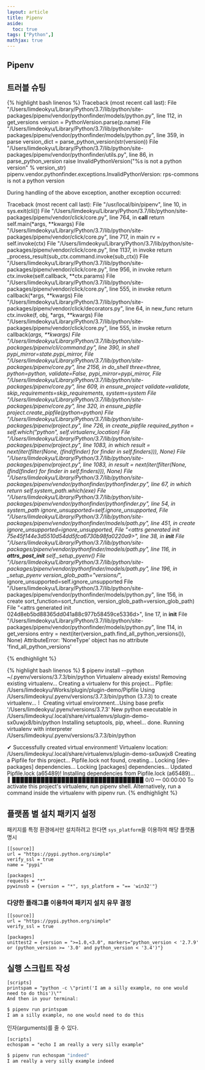 ```yaml
---
layout: article
title: Pipenv
aside:
  toc: true
tags: ["Python",]
mathjax: true
---
```


## Pipenv


## 트러블 슈팅
{% highlight bash linenos %}
Traceback (most recent call last):
  File "/Users/limdeokyu/Library/Python/3.7/lib/python/site-packages/pipenv/vendor/pythonfinder/models/python.py", line 112, in get_versions
    version = PythonVersion.parse(p.name)
  File "/Users/limdeokyu/Library/Python/3.7/lib/python/site-packages/pipenv/vendor/pythonfinder/models/python.py", line 359, in parse
    version_dict = parse_python_version(str(version))
  File "/Users/limdeokyu/Library/Python/3.7/lib/python/site-packages/pipenv/vendor/pythonfinder/utils.py", line 86, in parse_python_version
    raise InvalidPythonVersion("%s is not a python version" % version_str)
pipenv.vendor.pythonfinder.exceptions.InvalidPythonVersion: rps-commons is not a python version

During handling of the above exception, another exception occurred:

Traceback (most recent call last):
  File "/usr/local/bin/pipenv", line 10, in <module>
    sys.exit(cli())
  File "/Users/limdeokyu/Library/Python/3.7/lib/python/site-packages/pipenv/vendor/click/core.py", line 764, in __call__
    return self.main(*args, **kwargs)
  File "/Users/limdeokyu/Library/Python/3.7/lib/python/site-packages/pipenv/vendor/click/core.py", line 717, in main
    rv = self.invoke(ctx)
  File "/Users/limdeokyu/Library/Python/3.7/lib/python/site-packages/pipenv/vendor/click/core.py", line 1137, in invoke
    return _process_result(sub_ctx.command.invoke(sub_ctx))
  File "/Users/limdeokyu/Library/Python/3.7/lib/python/site-packages/pipenv/vendor/click/core.py", line 956, in invoke
    return ctx.invoke(self.callback, **ctx.params)
  File "/Users/limdeokyu/Library/Python/3.7/lib/python/site-packages/pipenv/vendor/click/core.py", line 555, in invoke
    return callback(*args, **kwargs)
  File "/Users/limdeokyu/Library/Python/3.7/lib/python/site-packages/pipenv/vendor/click/decorators.py", line 64, in new_func
    return ctx.invoke(f, obj, *args, **kwargs)
  File "/Users/limdeokyu/Library/Python/3.7/lib/python/site-packages/pipenv/vendor/click/core.py", line 555, in invoke
    return callback(*args, **kwargs)
  File "/Users/limdeokyu/Library/Python/3.7/lib/python/site-packages/pipenv/cli/command.py", line 390, in shell
    pypi_mirror=state.pypi_mirror,
  File "/Users/limdeokyu/Library/Python/3.7/lib/python/site-packages/pipenv/core.py", line 2156, in do_shell
    three=three, python=python, validate=False, pypi_mirror=pypi_mirror,
  File "/Users/limdeokyu/Library/Python/3.7/lib/python/site-packages/pipenv/core.py", line 609, in ensure_project
    validate=validate, skip_requirements=skip_requirements, system=system
  File "/Users/limdeokyu/Library/Python/3.7/lib/python/site-packages/pipenv/core.py", line 320, in ensure_pipfile
    project.create_pipfile(python=python)
  File "/Users/limdeokyu/Library/Python/3.7/lib/python/site-packages/pipenv/project.py", line 726, in create_pipfile
    required_python = self.which("python", self.virtualenv_location)
  File "/Users/limdeokyu/Library/Python/3.7/lib/python/site-packages/pipenv/project.py", line 1083, in which
    result = next(iter(filter(None, (find(finder) for finder in self.finders))), None)
  File "/Users/limdeokyu/Library/Python/3.7/lib/python/site-packages/pipenv/project.py", line 1083, in <genexpr>
    result = next(iter(filter(None, (find(finder) for finder in self.finders))), None)
  File "/Users/limdeokyu/Library/Python/3.7/lib/python/site-packages/pipenv/vendor/pythonfinder/pythonfinder.py", line 67, in which
    return self.system_path.which(exe)
  File "/Users/limdeokyu/Library/Python/3.7/lib/python/site-packages/pipenv/vendor/pythonfinder/pythonfinder.py", line 54, in system_path
    ignore_unsupported=self.ignore_unsupported,
  File "/Users/limdeokyu/Library/Python/3.7/lib/python/site-packages/pipenv/vendor/pythonfinder/models/path.py", line 451, in create
    ignore_unsupported=ignore_unsupported,
  File "<attrs generated init 75e45f144e3d5510d54dd5fca6730b98fa0220a9>", line 38, in __init__
  File "/Users/limdeokyu/Library/Python/3.7/lib/python/site-packages/pipenv/vendor/pythonfinder/models/path.py", line 116, in __attrs_post_init__
    self._setup_pyenv()
  File "/Users/limdeokyu/Library/Python/3.7/lib/python/site-packages/pipenv/vendor/pythonfinder/models/path.py", line 196, in _setup_pyenv
    version_glob_path="versions/*", ignore_unsupported=self.ignore_unsupported
  File "/Users/limdeokyu/Library/Python/3.7/lib/python/site-packages/pipenv/vendor/pythonfinder/models/python.py", line 156, in create
    sort_function=sort_function, version_glob_path=version_glob_path)
  File "<attrs generated init 024d8eb5bd88365dd041a88c977b58459ce5336d>", line 17, in __init__
  File "/Users/limdeokyu/Library/Python/3.7/lib/python/site-packages/pipenv/vendor/pythonfinder/models/python.py", line 114, in get_versions
    entry = next(iter(version_path.find_all_python_versions()), None)
AttributeError: 'NoneType' object has no attribute 'find_all_python_versions'

{% endhighlight %}

{% highlight bash linenos %}
$ pipenv install --python ~/.pyenv/versions/3.7.3/bin/python
Virtualenv already exists!
Removing existing virtualenv…
Creating a virtualenv for this project…
Pipfile: /Users/limdeokyu/Works/plugin/plugin-demo/Pipfile
Using /Users/limdeokyu/.pyenv/versions/3.7.3/bin/python (3.7.3) to create virtualenv…
⠇ Creating virtual environment...Using base prefix '/Users/limdeokyu/.pyenv/versions/3.7.3'
New python executable in /Users/limdeokyu/.local/share/virtualenvs/plugin-demo-sx0uwjx8/bin/python
Installing setuptools, pip, wheel...
done.
Running virtualenv with interpreter /Users/limdeokyu/.pyenv/versions/3.7.3/bin/python

✔ Successfully created virtual environment!
Virtualenv location: /Users/limdeokyu/.local/share/virtualenvs/plugin-demo-sx0uwjx8
Creating a Pipfile for this project…
Pipfile.lock not found, creating…
Locking [dev-packages] dependencies…
Locking [packages] dependencies…
Updated Pipfile.lock (a65489)!
Installing dependencies from Pipfile.lock (a65489)…
  🐍   ▉▉▉▉▉▉▉▉▉▉▉▉▉▉▉▉▉▉▉▉▉▉▉▉▉▉▉▉▉▉▉▉ 0/0 — 00:00:00
To activate this project's virtualenv, run pipenv shell.
Alternatively, run a command inside the virtualenv with pipenv run.
{% endhighlight %}

## 플랫폼 별 설치 패키지 설정 

패키지를 특정 환경에서만 설치하려고 한다면 `sys_platform`을 이용하여 해당 플랫폼 명시

```
[[source]]
url = "https://pypi.python.org/simple"
verify_ssl = true
name = "pypi"

[packages]
requests = "*"
pywinusb = {version = "*", sys_platform = "== 'win32'"}
```


### 다양한 플래그를 이용하여 패키지 설치 유무 결정

```
[[source]]
url = "https://pypi.python.org/simple"
verify_ssl = true

[packages]
unittest2 = {version = ">=1.0,<3.0", markers="python_version < '2.7.9' or (python_version >= '3.0' and python_version < '3.4')"}
```

## 실행 스크립트 작성
```
[scripts]
printspam = "python -c \"print('I am a silly example, no one would need to do this')\""
And then in your terminal:
```

```bash
$ pipenv run printspam
I am a silly example, no one would need to do this
```

인자(arguments)를 줄 수 있다.

```
[scripts]
echospam = "echo I am really a very silly example"
```

```bash
$ pipenv run echospam "indeed"
I am really a very silly example indeed
```

